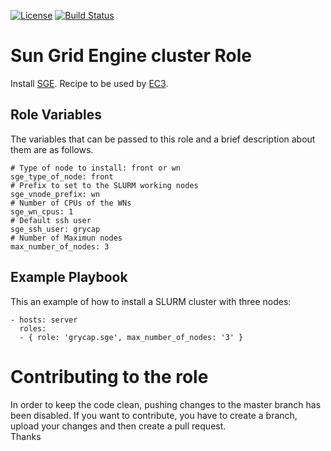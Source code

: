 [![License](https://img.shields.io/badge/license-Apache%202-blue.svg)](https://www.apache.org/licenses/LICENSE-2.0)
[![Build Status](https://travis-ci.org/grycap/ansible-role-sge.svg?branch=master)](https://travis-ci.org/grycap/ansible-role-sge)

Sun Grid Engine cluster Role
=======================

Install [SGE](https://en.wikipedia.org/wiki/Oracle_Grid_Engine).
Recipe to be used by [EC3](http://servproject.i3m.upv.es/ec3/).

Role Variables
--------------

The variables that can be passed to this role and a brief description about them are as follows.
```
# Type of node to install: front or wn
sge_type_of_node: front
# Prefix to set to the SLURM working nodes
sge_vnode_prefix: wn
# Number of CPUs of the WNs
sge_wn_cpus: 1
# Default ssh user
sge_ssh_user: grycap
# Number of Maximun nodes
max_number_of_nodes: 3
```

Example Playbook
----------------

This an example of how to install a SLURM cluster with three nodes:
```
- hosts: server
  roles:
  - { role: 'grycap.sge', max_number_of_nodes: '3' }
```
Contributing to the role
========================
In order to keep the code clean, pushing changes to the master branch has been disabled. If you want to contribute, you have to create a branch, upload your changes and then create a pull request.  
Thanks
